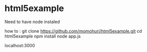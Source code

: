 html5example
============

Need to have node instaled

how to :
 git clone https://github.com/momohuri/html5example.git
 cd html5example
 npm install
 node app.js
 
 localhost:3000
